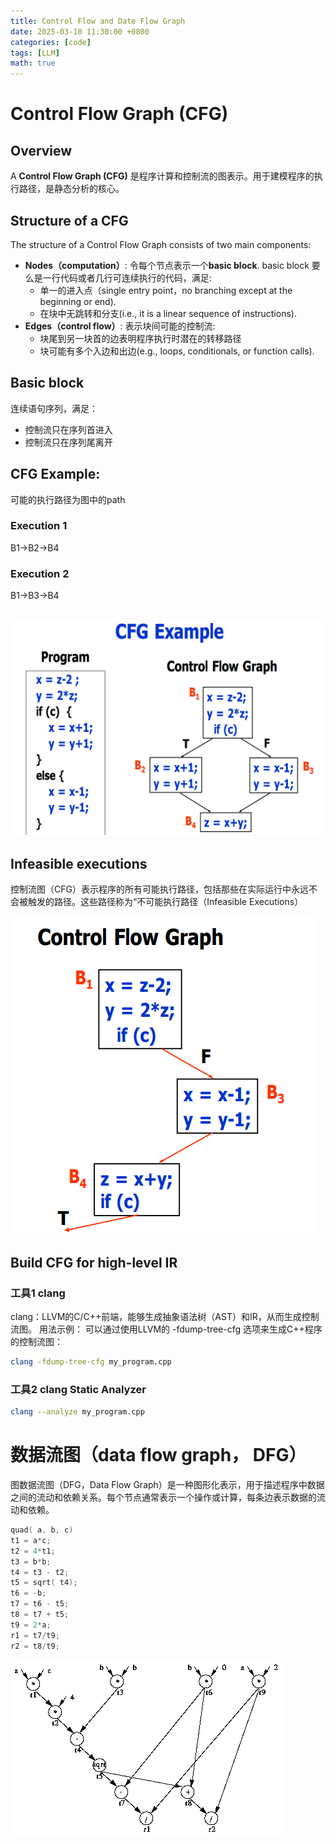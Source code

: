 ```yaml
---
title: Control Flow and Date Flow Graph
date: 2025-03-10 11:30:00 +0800
categories: [code]
tags: [LLM]    
math: true
---
```



# Control Flow Graph (CFG)

## Overview
A **Control Flow Graph (CFG)** 是程序计算和控制流的图表示。用于建模程序的执行路径，是静态分析的核心。

## Structure of a CFG
The structure of a Control Flow Graph consists of two main components:
- **Nodes（computation）**: 令每个节点表示一个**basic block**. basic block 要么是一行代码或者几行可连续执行的代码，满足:
  - 单一的进入点（single entry point，no branching except at the beginning or end).
  - 在块中无跳转和分支(i.e., it is a linear sequence of instructions).
- **Edges（control flow）**: 表示块间可能的控制流:
  - 块尾到另一块首的边表明程序执行时潜在的转移路径
  - 块可能有多个入边和出边(e.g., loops, conditionals, or function calls).

## Basic block
连续语句序列，满足：
- 控制流只在序列首进入
- 控制流只在序列尾离开


## CFG Example:
可能的执行路径为图中的path
### Execution 1
B1->B2->B4
### Execution 2
B1->B3->B4

![CFG](../assets/LLM/cfg_example.png "CFG")
---

## Infeasible executions
控制流图（CFG）表示程序的所有可能执行路径，包括那些在实际运行中永远不会被触发的路径。这些路径称为“不可能执行路径（Infeasible Executions）

![infe_cfg](../assets/LLM/infeasible_exec.png "in_cfg")


## Build CFG for high-level IR

### 工具1 clang
clang：LLVM的C/C++前端，能够生成抽象语法树（AST）和IR，从而生成控制流图。
用法示例： 可以通过使用LLVM的 -fdump-tree-cfg 选项来生成C++程序的控制流图：
```bash
clang -fdump-tree-cfg my_program.cpp
```

### 工具2 clang Static Analyzer
```bash
clang --analyze my_program.cpp
```

# 数据流图（data flow graph， DFG）

图数据流图（DFG，Data Flow Graph）是一种图形化表示，用于描述程序中数据之间的流动和依赖关系。每个节点通常表示一个操作或计算，每条边表示数据的流动和依赖。
```cpp
quad( a, b, c)
t1 = a*c;
t2 = 4*t1;
t3 = b*b;
t4 = t3 - t2;
t5 = sqrt( t4);
t6 = -b;
t7 = t6 - t5;
t8 = t7 + t5;
t9 = 2*a;
r1 = t7/t9;
r2 = t8/t9;
```

![dfg](../assets/LLM/dfg.gif "dfg")